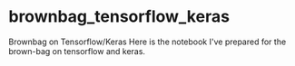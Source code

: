 # brownbag_tensorflow_keras
Brownbag on Tensorflow/Keras
Here is the notebook I've prepared for the brown-bag on tensorflow and keras. 

